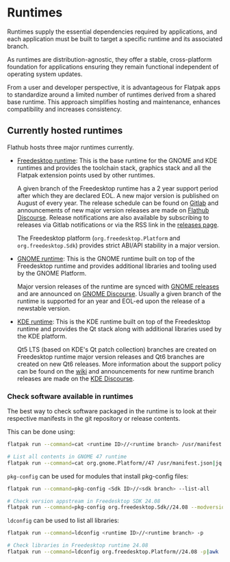 # Runtimes

Runtimes supply the essential dependencies required by applications, and
each application must be built to target a specific runtime and
its associated branch.

As runtimes are distribution-agnostic, they offer a stable,
cross-platform foundation for applications ensuring they remain
functional independent of operating system updates.

From a user and developer perspective, it is advantageous for Flatpak
apps to standardize around a limited number of runtimes derived from a
shared base runtime. This approach simplifies hosting and maintenance,
enhances compatibility and increases consistency.

## Currently hosted runtimes

Flathub hosts three major runtimes currently.

- [Freedesktop runtime](https://gitlab.com/freedesktop-sdk/freedesktop-sdk):
  This is the base runtime for the GNOME and KDE runtimes and provides
  the toolchain stack, graphics stack and all the Flatpak extension points
  used by other runtimes.

  A given branch of the Freedesktop runtime has a 2 year support period
  after which they are declared EOL. A new major version is published on
  August of every year. The release schedule can be found on [Gitlab](https://gitlab.com/freedesktop-sdk/freedesktop-sdk/-/wikis/Releases)
  and announcements of new major version releases are made on
  [Flathub Discourse](https://discourse.flathub.org/c/announcements/6).
  Release notifications are also available by subscribing to releases
  via Gitlab notifications or via the RSS link in the [releases page](https://gitlab.com/freedesktop-sdk/freedesktop-sdk/-/releases).

  The Freedesktop platform (`org.freedesktop.Platform` and
  `org.freedesktop.Sdk`) provides strict ABI/API stability in a major
  version.

- [GNOME runtime](https://gitlab.gnome.org/GNOME/gnome-build-meta):
  This is the GNOME runtime built on top of the Freedesktop runtime and
  provides additional libraries and tooling used by the GNOME Platform.

  Major version releases of the runtime are synced with [GNOME releases](https://release.gnome.org/calendar/)
  and are announced on [GNOME Discourse](https://discourse.gnome.org/tag/announcement).
  Usually a given branch of the runtime is supported for an year and
  EOL-ed upon the release of a newstable version.

- [KDE runtime](https://invent.kde.org/packaging/flatpak-kde-runtime):
  This is the KDE runtime built on top of the Freedesktop runtime and
  provides the Qt stack along with additional libraries used by the KDE
  platform.

  Qt5 LTS (based on KDE's Qt patch collection) branches are created on
  Freedesktop runtime major version releases and Qt6 branches are created
  on new Qt6 releases. More information about the support policy can be
  found on the [wiki](https://community.kde.org/Policies/Flatpak_Runtime_Update_Policy)
  and announcements for new runtime branch releases are made on the
  [KDE Discourse](https://discuss.kde.org/c/announcement/9).

### Check software available in runtimes

The best way to check software packaged in the runtime is to look at
their respective manifests in the git repository or release contents.

This can be done using:

```bash
flatpak run --command=cat <runtime ID>//<runtime branch> /usr/manifest.json|jq -r '."modules"|.[]|."name"'|sed -E 's#.*/(.*)\.bst#\1#'|sort -u

# List all contents in GNOME 47 runtime
flatpak run --command=cat org.gnome.Platform//47 /usr/manifest.json|jq -r '."modules"|.[]|."name"'|sed -E 's#.*/(.*)\.bst#\1#'|sort -u
```

`pkg-config` can be used for modules that install pkg-config files:

```bash
flatpak run --command=pkg-config <Sdk ID>//<sdk branch> --list-all

# Check version appstream in Freedesktop SDK 24.08
flatpak run --command=pkg-config org.freedesktop.Sdk//24.08 --modversion appstream
```

`ldconfig` can be used to list all libraries:

```bash
flatpak run --command=ldconfig <runtime ID>//<runtime branch> -p

# Check libraries in Freedesktop runtime 24.08
flatpak run --command=ldconfig org.freedesktop.Platform//24.08 -p|awk '/\.so/ {print $1}'
```
